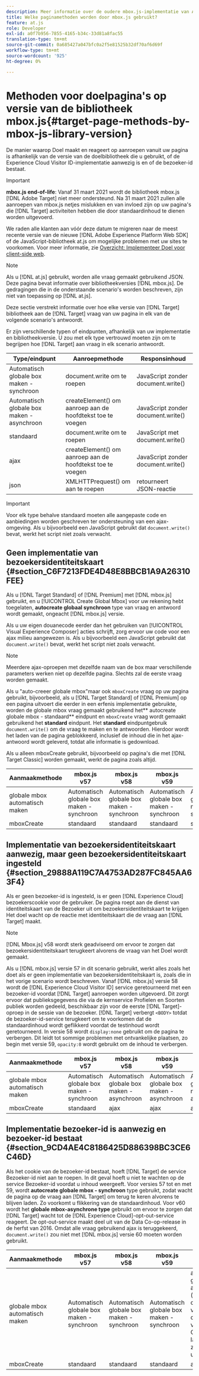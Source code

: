 ```yaml
---
description: Meer informatie over de oudere mbox.js-implementatie van Adobe Target. Migreer naar de Adobe Experience Platform Web SDK (AEP Web SDK) of naar de nieuwste versie van at.js.
title: Welke paginamethoden worden door mbox.js gebruikt?
feature: at.js
role: Developer
exl-id: a0f7b956-7855-4165-b34c-33d81a8fac55
translation-type: tm+mt
source-git-commit: 0a685427a047bfc0a2f5e81525b32df70af6d69f
workflow-type: tm+mt
source-wordcount: '925'
ht-degree: 0%

---
```


# Methoden voor doelpagina&#39;s op versie van de bibliotheek mbox.js{#target-page-methods-by-mbox-js-library-version}

De manier waarop Doel maakt en reageert op aanroepen vanuit uw pagina is afhankelijk van de versie van de doelbibliotheek die u gebruikt, of de Experience Cloud Visitor ID-implementatie aanwezig is en of de bezoeker-id bestaat.

>[!IMPORTANT]
>
>**mbox.js end-of-life**: Vanaf 31 maart 2021 wordt de bibliotheek mbox.js  [!DNL Adobe Target] niet meer ondersteund. Na 31 maart 2021 zullen alle aanroepen van mbox.js netjes mislukken en van invloed zijn op uw pagina&#39;s die [!DNL Target] activiteiten hebben die door standaardinhoud te dienen worden uitgevoerd.
>
>We raden alle klanten aan vóór deze datum te migreren naar de meest recente versie van de nieuwe [!DNL Adobe Experience Platform Web SDK] of de JavaScript-bibliotheek at.js om mogelijke problemen met uw sites te voorkomen. Voor meer informatie, zie [Overzicht: Implementeer Doel voor client-side web](/help/c-implementing-target/c-implementing-target-for-client-side-web/implement-target-for-client-side-web.md).

>[!NOTE]
>
>Als u [!DNL at.js] gebruikt, worden alle vraag gemaakt gebruikend JSON. Deze pagina bevat informatie over bibliotheekversies [!DNL mbox.js]. De gedragingen die in de onderstaande scenario&#39;s worden beschreven, zijn niet van toepassing op [!DNL at.js].

Deze sectie verstrekt informatie over hoe elke versie van [!DNL Target] bibliotheek aan de [!DNL Target] vraag van uw pagina in elk van de volgende scenario&#39;s antwoordt.

Er zijn verschillende typen of eindpunten, afhankelijk van uw implementatie en bibliotheekversie. U zou met elk type vertrouwd moeten zijn om te begrijpen hoe [!DNL Target] aan vraag in elk scenario antwoordt.

| Type/eindpunt | Aanroepmethode | Responsinhoud |
|--- |--- |--- |
| Automatisch globale box maken - synchroon | document.write om te roepen | JavaScript zonder document.write() |
| Automatisch globale box maken - asynchroon | createElement() om aanroep aan de hoofdtekst toe te voegen | JavaScript zonder document.write() |
| standaard | document.write om te roepen | JavaScript met document.write() |
| ajax | createElement() om aanroep aan de hoofdtekst toe te voegen | JavaScript zonder document.write() |
| json | XMLHTTPrequest() om aan te roepen | retourneert JSON-reactie |

>[!IMPORTANT]
>
>Voor elk type behalve standaard moeten alle aangepaste code en aanbiedingen worden geschreven ter ondersteuning van een ajax-omgeving. Als u bijvoorbeeld een JavaScript gebruikt dat `document.write()` bevat, werkt het script niet zoals verwacht.

## Geen implementatie van bezoekersidentiteitskaart {#section_C6F7213FDE4D48E8BBCB1A9A26310FEE}

Als u [!DNL Target Standard] of [!DNL Premium] met [!DNL mbox.js] gebruikt, en u [!UICONTROL Create Global Mbox] voor uw rekening hebt toegelaten, **autocreate globaal synchroon** type van vraag en antwoord wordt gemaakt, ongeacht [!DNL mbox.js] versie.

Als u uw eigen douanecode eerder dan het gebruiken van [!UICONTROL Visual Experience Composer] acties schrijft, zorg ervoor uw code voor een ajax milieu aangewezen is. Als u bijvoorbeeld een JavaScript gebruikt dat `document.write()` bevat, werkt het script niet zoals verwacht.

>[!NOTE]
>
>Meerdere ajax-oproepen met dezelfde naam van de box maar verschillende parameters werken niet op dezelfde pagina. Slechts zal de eerste vraag worden gemaakt.

Als u &quot;auto-creeer globale mbox&quot;maar ook `mboxCreate` vraag op uw pagina gebruikt, bijvoorbeeld, als u [!DNL Target Standard] of [!DNL Premium] op een pagina uitvoert die eerder in een erfenis implementatie gebruikte, worden de globale mbox vraag gemaakt gebruikend het** autocreate globale mbox - standaard** eindpunt en `mboxCreate` vraag wordt gemaakt gebruikend het **standard** eindpunt. Het **standard** eindpuntgebruik `document.write()` om de vraag te maken en te antwoorden. Hierdoor wordt het laden van de pagina geblokkeerd, inclusief de inhoud die in het ajax-antwoord wordt geleverd, totdat alle informatie is gedownload.

Als u alleen mboxCreate gebruikt, bijvoorbeeld op pagina&#39;s die met [!DNL Target Classic] worden gemaakt, werkt de pagina zoals altijd.

| Aanmaakmethode | mbox.js v57 | mbox.js v58 | mbox.js v59 | mbox.js v60 |
|---|---|---|---|---|
| globale mbox automatisch maken | Automatisch globale box maken - synchroon | Automatisch globale box maken - synchroon | Automatisch globale box maken - synchroon | Automatisch globale box maken - synchroon |
| mboxCreate | standaard | standaard | standaard | standaard |

## Implementatie van bezoekersidentiteitskaart aanwezig, maar geen bezoekersidentiteitskaart ingesteld {#section_29888A119C7A4753AD287FC845AA63F4}

Als er geen bezoeker-id is ingesteld, is er geen [!DNL Experience Cloud] bezoekerscookie voor de gebruiker. De pagina roept aan de dienst van identiteitskaart van de Bezoeker uit om bezoekersidentiteitskaart te krijgen Het doel wacht op de reactie met identiteitskaart die de vraag aan [!DNL Target] maakt.

>[!NOTE]
>
>[!DNL Mbox.js] v58 wordt sterk geadviseerd om ervoor te zorgen dat bezoekersidentiteitskaart terugkeert alvorens de vraag van het Doel wordt gemaakt.

Als u [!DNL mbox.js] versie 57 in dit scenario gebruikt, werkt alles zoals het doet als er geen implementatie van bezoekersidentiteitskaart is, zoals die in het vorige scenario wordt beschreven. Vanaf [!DNL mbox.js] versie 58 wordt de [!DNL Experience Cloud Visitor ID] service geretourneerd met een bezoeker-id voordat [!DNL Target] aanroepen worden uitgevoerd. Dit zorgt ervoor dat publieksgegevens die via de kernservice Profielen en Soorten publiek worden gedeeld, beschikbaar zijn voor de eerste [!DNL Target]-oproep in de sessie van de bezoeker. [!DNL Target] verbergt `<BODY>` totdat de bezoeker-id-service terugkeert om te voorkomen dat de standaardinhoud wordt geflikkerd voordat de testinhoud wordt geretourneerd. In versie 58 wordt `display:none` gebruikt om de pagina te verbergen. Dit leidt tot sommige problemen met ontvankelijke plaatsen, zo begin met versie 59, `opacity:0` wordt gebruikt om de inhoud te verbergen.

| Aanmaakmethode | mbox.js v57 | mbox.js v58 | mbox.js v59 | mbox.js v60 |
|---|---|---|---|---|
| globale mbox automatisch maken | Automatisch globale box maken - synchroon | Automatisch globale box maken - asynchroon | Automatisch globale box maken - asynchroon | Automatisch globale box maken - asynchroon |
| mboxCreate | standaard | ajax | ajax | ajax |

## Implementatie bezoeker-id is aanwezig en bezoeker-id bestaat {#section_9CD4AE4C8186425D886398BC3CE6C46D}

Als het cookie van de bezoeker-id bestaat, hoeft [!DNL Target] de service Bezoeker-id niet aan te roepen. In dit geval hoeft u niet te wachten op de service Bezoeker-id voordat u inhoud weergeeft. Voor versies 57 tot en met 59, wordt **autocreate globale mbox - synchroon** type gebruikt, zodat wacht de pagina op de vraag aan [!DNL Target] om terug te keren alvorens te blijven laden. Zo voorkomt u flikkering van de standaardinhoud. Voor v60 wordt het **globale mbox-asynchrone type** gebruikt om ervoor te zorgen dat [!DNL Target] wacht tot de [!DNL Experience Cloud]-opt-out-service reageert. De opt-out-service maakt deel uit van de Data Co-op-release in de herfst van 2016. Omdat alle vraag gebruikend ajax is teruggekeerd, `document.write()` zou niet met [!DNL mbox.js] versie 60 moeten worden gebruikt.

| Aanmaakmethode | mbox.js v57 | mbox.js v58 | mbox.js v59 | mbox.js v60 |
|---|---|---|---|---|
| globale mbox automatisch maken | Automatisch globale box maken - synchroon | Automatisch globale box maken - synchroon | Automatisch globale box maken - synchroon | autocreate global mbox - asynchroon (ter ondersteuning van de ontwikkeling van de Data Co-op, die later in 2016 zal worden uitgebracht) |
| mboxCreate | standaard | standaard | standaard | ajax |
